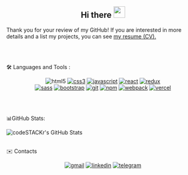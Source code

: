 <h2 align="center">
   Hi there <img src="https://i.imgur.com/u8HivgI.gif" width="30" />
</h2>

Thank you for your review of my GitHub!
If you are interested in more details and a list my projects, you can see [my resume (CV).](https://drive.google.com/file/d/1W_A1-Vb2RX-onAl-GP7DMZCX_BsyRzu8/view)

<br/>
<br/>

🛠️ Languages and Tools :

<p align="center" <a href="https://www.w3.org/html/" target="_blank"><img
      src="https://img.shields.io/badge/HTML5-E34F26?style=for-the-badge&logo=html5&logoColor=white" alt="html5"></a>
   <a href="https://www.w3.org/Style/CSS/" target="_blank"><img
         src="https://img.shields.io/badge/CSS3-1572B6?style=for-the-badge&logo=css3&logoColor=white" alt="css3"></a>
   <a href="https://developer.mozilla.org/en-US/docs/Web/JavaScript" target="_blank"><img
         src="https://img.shields.io/badge/JavaScript-323330?style=for-the-badge&logo=javascript&logoColor=F7DF1E"
         alt="javascript"></a>
   <a href="https://reactjs.org" target="_blank"><img
         src="https://img.shields.io/badge/React-20232A?style=for-the-badge&logo=react&logoColor=61DAFB"
         alt="react"></a>
   <a href="https://redux.js.org" target="_blank"><img src="https://img.shields.io/badge/Redux-593D88?style=for-the-badge&logo=redux&logoColor=white" alt="redux"></a>
   <br />
   <a href="https://sass-lang.com" target="_blank"><img
         src="https://img.shields.io/badge/Sass-CC6699?style=for-the-badge&logo=sass&logoColor=white" alt="sass"></a>
   <a href="https://getbootstrap.com" target="_blank"><img
         src="https://img.shields.io/badge/Bootstrap-563D7C?style=for-the-badge&logo=bootstrap&logoColor=white"
         alt="bootstrap"></a>
   <a href="https://git-scm.com" target="_blank"><img
         src="https://img.shields.io/badge/Git-F05032?style=for-the-badge&logo=git&logoColor=white" alt="git"></a>
   <a href="https://www.npmjs.com" target="_blank"><img
         src="https://img.shields.io/badge/npm-CB3837?style=for-the-badge&logo=npm&logoColor=white" alt="npm"></a>
   <a href="https://webpack.js.org" target="_blank"><img
         src="https://img.shields.io/badge/Webpack-8DD6F9?style=for-the-badge&logo=Webpack&logoColor=white"
         alt="webpack"></a>
   <a href="https://vercel.com" target="_blank"><img src="https://img.shields.io/badge/Vercel-000000?style=for-the-badge&logo=vercel&logoColor=white" alt="vercel"></a>
</p>

<br/>
<br/>

📊GitHub Stats:

   <img align="left" alt="codeSTACKr's GitHub Stats" src="https://github-readme-stats.vercel.app/api/top-langs/?username=yurii108&langs_count=8&layout=compact" />

<br/>
<br/>

✉️ Contacts
<p align="center">
   <a href="mailto:paraska108@gmail.com"><img
         src="https://img.shields.io/badge/Gmail-D14836?style=for-the-badge&logo=gmail&logoColor=white" alt="gmail"></a>
   <a href="https://www.linkedin.com/in/paraska108" target="_blank"><img
         src="https://img.shields.io/badge/LinkedIn-0077B5?style=for-the-badge&logo=linkedin&logoColor=white"
         alt="linkedin"></a>
   <a href="https://t.me/YuriiPP" target="_blank"><img
         src="https://img.shields.io/badge/Telegram-2CA5E0?style=for-the-badge&logo=telegram&logoColor=white"
         alt="telegram"></a>
</p>


<!--
**Yurii108/yurii108** is a ✨ _special_ ✨ repository because its `README.md` (this file) appears on your GitHub profile.

Here are some ideas to get you started:

- 🔭 I’m currently working on ...
- 🌱 I’m currently learning ...
- 👯 I’m looking to collaborate on ...
- 🤔 I’m looking for help with ...
- 💬 Ask me about ...
- 📫 How to reach me: ...
- 😄 Pronouns: ...
- ⚡ Fun fact: ...
-->
